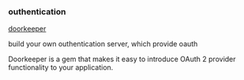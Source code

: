 ### outhentication 



[doorkeeper](https://github.com/applicake/doorkeeper) 

build your own outhentication server, which provide oauth

Doorkeeper is a gem that makes it easy to introduce OAuth 2 provider functionality to your application.
